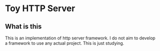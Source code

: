 # Toy HTTP Server

## What is this
This is an implementation of http server framework. I do not aim to develop a framework to use any actual project. This is just studying.
